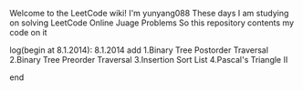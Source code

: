 Welcome to the LeetCode wiki!
I'm yunyang088 
These days I am studying on solving LeetCode Online Juage Problems 
So this repository contents my code on it 

log(begin at 8.1.2014):
8.1.2014 
add 1.Binary Tree Postorder Traversal 
    2.Binary Tree Preorder Traversal 
    3.Insertion Sort List 
    4.Pascal's Triangle II

end
